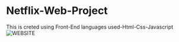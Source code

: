 # Netflix-Web-Project
This is creted using Front-End
languages used-Html-Css-Javascript
![WEBSITE](https://github.com/Shivamswarnkar10/netflix-clone-website/assets/127593317/0c390145-df76-4d49-9186-57ea7cf33a06)
